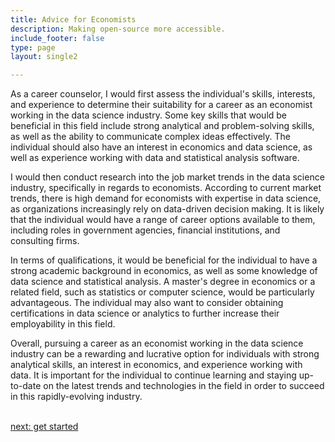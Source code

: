 ```yaml
---
title: Advice for Economists
description: Making open-source more accessible.
include_footer: false
type: page
layout: single2

---
```


<p>
As a career counselor, I would first assess the individual's skills, interests, and experience to determine their suitability for a career as an economist working in the data science industry. Some key skills that would be beneficial in this field include strong analytical and problem-solving skills, as well as the ability to communicate complex ideas effectively. The individual should also have an interest in economics and data science, as well as experience working with data and statistical analysis software.

I would then conduct research into the job market trends in the data science industry, specifically in regards to economists. According to current market trends, there is high demand for economists with expertise in data science, as organizations increasingly rely on data-driven decision making. It is likely that the individual would have a range of career options available to them, including roles in government agencies, financial institutions, and consulting firms.

In terms of qualifications, it would be beneficial for the individual to have a strong academic background in economics, as well as some knowledge of data science and statistical analysis. A master's degree in economics or a related field, such as statistics or computer science, would be particularly advantageous. The individual may also want to consider obtaining certifications in data science or analytics to further increase their employability in this field.

Overall, pursuing a career as an economist working in the data science industry can be a rewarding and lucrative option for individuals with strong analytical skills, an interest in economics, and experience working with data. It is important for the individual to continue learning and staying up-to-date on the latest trends and technologies in the field in order to succeed in this rapidly-evolving industry.

<br>
<a href="https://workdojos.com/economists/start">next: get started</a>
</p>